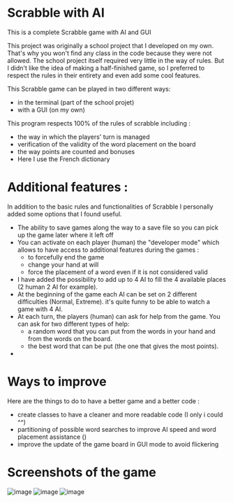 # Scrabble with AI
This is a complete Scrabble game with AI and GUI

This project was originally a school project that I developed on my own. That's why you won't find any class in the code because they were not allowed.
The school project itself required very little in the way of rules. But I didn't like the idea of making a half-finished game, so I preferred to respect the rules in their entirety and even add some cool features.

This Scrabble game can be played in two different ways: 
  - in the terminal (part of the school projet)
  - with a GUI (on my own)

This program respects 100% of the rules of scrabble including :
  - the way in which the players' turn is managed
  - verification of the validity of the word placement on the board
  - the way points are counted and bonuses
  - Here I use the French dictionary

# Additional features :
In addition to the basic rules and functionalities of Scrabble I personally added some options that I found useful.

  - The ability to save games along the way to a save file so you can pick up the game later where it left off
  - You can activate on each player (human) the "developer mode" which allows to have access to additional features during the games :
    - to forcefully end the game
    - change your hand at will
    - force the placement of a word even if it is not considered valid
  - I have added the possibility to add up to 4 AI to fill the 4 available places (2 human 2 AI for example).
  - At the beginning of the game each AI can be set on 2 different difficulties (Normal, Extreme). it's quite funny to be able to watch a game with 4 AI.
  - At each turn, the players (human) can ask for help from the game. You can ask for two different types of help: 
    - a random word that you can put from the words in your hand and from the words on the board.
    - the best word that can be put (the one that gives the most points).
   -  

# Ways to improve
Here are the things to do to have a better game and a better code :
  - create classes to have a cleaner and more readable code (I only i could ^^)
  - partitioning of possible word searches to improve AI speed and word placement assistance ()
  - improve the update of the game board in GUI mode to avoid flickering

# Screenshots of the game
![image](https://user-images.githubusercontent.com/75265945/167265180-f13690ec-2fd1-4ffe-814b-10b9d5912f4e.png)
![image](https://user-images.githubusercontent.com/75265945/167265198-6c30b822-445f-4b01-9aa2-ee296aed3c26.png)
![image](https://user-images.githubusercontent.com/75265945/167265395-d1a0da81-8f23-4c7b-8703-6023e8b8ce24.png)


